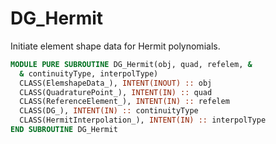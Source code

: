 # DG_Hermit

Initiate element shape data for Hermit polynomials.

```fortran
MODULE PURE SUBROUTINE DG_Hermit(obj, quad, refelem, &
  & continuityType, interpolType)
  CLASS(ElemshapeData_), INTENT(INOUT) :: obj
  CLASS(QuadraturePoint_), INTENT(IN) :: quad
  CLASS(ReferenceElement_), INTENT(IN) :: refelem
  CLASS(DG_), INTENT(IN) :: continuityType
  CLASS(HermitInterpolation_), INTENT(IN) :: interpolType
END SUBROUTINE DG_Hermit
```
